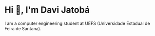 <h1 style="align-center">Hi 👋, I'm Davi Jatobá
</h1>
I am a computer engineering student at UEFS (Universidade Estadual de Feira de Santana).
